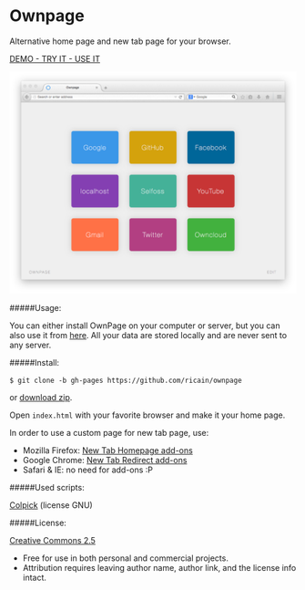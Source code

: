 # Ownpage

Alternative home page and new tab page for your browser.

[DEMO - TRY IT - USE IT](http://ricain.github.io/ownpage/)

![example](example.png)

#####Usage:

You can either install OwnPage on your computer or server, but you can also use it from [here](http://ricain.github.io/ownpage/). All your data are stored locally and are never sent to any server.

#####Install:

```
$ git clone -b gh-pages https://github.com/ricain/ownpage
```
or [download zip](https://github.com/Ricain/ownpage/archive/gh-pages.zip).

Open `index.html` with your favorite browser and make it your home page.

In order to use a custom page for new tab page, use:

- Mozilla Firefox: [New Tab Homepage add-ons](https://addons.mozilla.org/en-US/firefox/addon/new-tab-homepage/)
- Google Chrome: [New Tab Redirect add-ons](https://chrome.google.com/webstore/detail/new-tab-redirect/icpgjfneehieebagbmdbhnlpiopdcmna)
- Safari & IE: no need for add-ons :P

#####Used scripts:

[Colpick](http://colpick.com) (license GNU)

#####License:

[Creative Commons 2.5](http://creativecommons.org/licenses/by/2.5/)

- Free for use in both personal and commercial projects.
- Attribution requires leaving author name, author link, and the license info intact.
